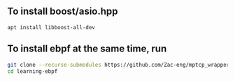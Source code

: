 ## To install boost/asio.hpp
`apt install libboost-all-dev`

## To install ebpf at the same time, run
```sh
git clone --recurse-submodules https://github.com/Zac-eng/mptcp_wrapper.git
cd learning-ebpf
```
